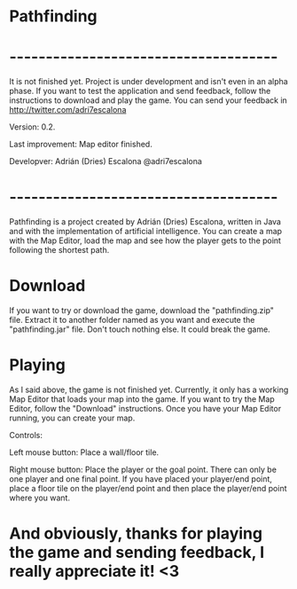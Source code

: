 # Pathfinding

# -------------------------------------
It is not finished yet. Project is under development and isn't even in an alpha phase.
If you want to test the application and send feedback, follow the instructions to download and play the game.
You can send your feedback in http://twitter.com/adri7escalona

Version: 0.2.

Last improvement: Map editor finished.

Developver: Adrián (Dries) Escalona @adri7escalona
# -------------------------------------

Pathfinding is a project created by Adrián (Dries) Escalona, written in Java and with the implementation of artificial intelligence.
You can create a map with the Map Editor, load the map and see how the player gets to the point following the shortest path.

# Download
If you want to try or download the game, download the "pathfinding.zip" file. Extract it to another folder named as you want and execute the "pathfinding.jar" file.
Don't touch nothing else. It could break the game.

# Playing
As I said above, the game is not finished yet. Currently, it only has a working Map Editor that loads your map into the game.
If you want to try the Map Editor, follow the "Download" instructions.
Once you have your Map Editor running, you can create your map. 

Controls:

Left mouse button: Place a wall/floor tile.

Right mouse button: Place the player or the goal point. There can only be one player and one final point. If you have placed your player/end point, place a floor tile on the player/end point and then place the player/end point where you want.


# And obviously, thanks for playing the game and sending feedback, I really appreciate it! <3
